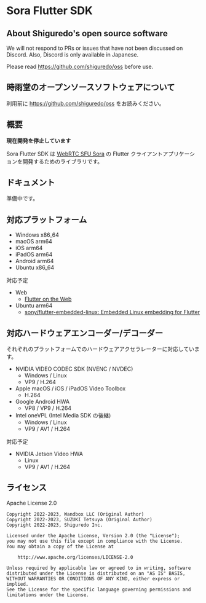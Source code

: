 # Sora Flutter SDK

## About Shiguredo's open source software

We will not respond to PRs or issues that have not been discussed on Discord. Also, Discord is only available in Japanese.

Please read https://github.com/shiguredo/oss before use.

## 時雨堂のオープンソースソフトウェアについて

利用前に https://github.com/shiguredo/oss をお読みください。

## 概要

**現在開発を停止しています**

Sora Flutter SDK は [WebRTC SFU Sora](https://sora.shiguredo.jp) の Flutter クライアントアプリケーションを開発するためのライブラリです。

## ドキュメント

準備中です。

## 対応プラットフォーム

- Windows x86_64
- macOS arm64
- iOS arm64
- iPadOS arm64
- Android arm64
- Ubuntu x86_64

対応予定

- Web
    - [Flutter on the Web](https://flutter.dev/multi-platform/web)
- Ubuntu arm64
    - [sony/flutter\-embedded\-linux: Embedded Linux embedding for Flutter](https://github.com/sony/flutter-embedded-linux)

## 対応ハードウェアエンコーダー/デコーダー

それぞれのプラットフォームでのハードウェアアクセラレーターに対応しています。

- NVIDIA VIDEO CODEC SDK (NVENC / NVDEC)
    - Windows / Linux
    - VP9 / H.264
- Apple macOS / iOS / iPadOS Video Toolbox
    - H.264
- Google Android HWA
    - VP8 / VP9 / H.264
- Intel oneVPL (Intel Media SDK の後継)
    - Windows / Linux
    - VP9 / AV1 / H.264

対応予定

- NVIDIA Jetson Video HWA
    - Linux
    - VP9 / AV1 / H.264

## ライセンス

Apache License 2.0

```
Copyright 2022-2023, Wandbox LLC (Original Author)
Copyright 2022-2023, SUZUKI Tetsuya (Original Author)
Copyright 2022-2023, Shiguredo Inc.

Licensed under the Apache License, Version 2.0 (the "License");
you may not use this file except in compliance with the License.
You may obtain a copy of the License at

    http://www.apache.org/licenses/LICENSE-2.0

Unless required by applicable law or agreed to in writing, software
distributed under the License is distributed on an "AS IS" BASIS,
WITHOUT WARRANTIES OR CONDITIONS OF ANY KIND, either express or implied.
See the License for the specific language governing permissions and
limitations under the License.
```
